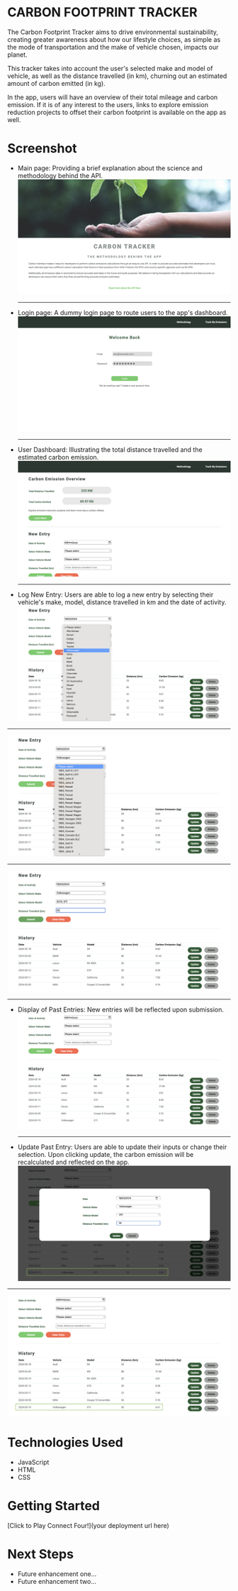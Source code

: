 # CARBON FOOTPRINT TRACKER

The Carbon Footprint Tracker aims to drive environmental sustainability, creating greater awareness about how our lifestyle choices, as simple as the mode of transportation and the make of vehicle chosen, impacts our planet.

This tracker takes into account the user's selected make and model of vehicle, as well as the distance travelled (in km), churning out an estimated amount of carbon emitted (in kg).

In the app, users will have an overview of their total mileage and carbon emission. If it is of any interest to the users, links to explore emission reduction projects to offset their carbon footprint is available on the app as well.

# Screenshot

- Main page: Providing a brief explanation about the science and methodology behind the API.
  ![home page](src/screenshots/main-page-2.png)

  ***

- Login page: A dummy login page to route users to the app's dashboard.
  ![login page](src/screenshots/login-page.png)

  ***

- User Dashboard: Illustrating the total distance travelled and the estimated carbon emission.
  ![user dashboard with emission overview](src/screenshots/dashboard.png)

  ***

- Log New Entry: Users are able to log a new entry by selecting their vehicle's make, model, distance travelled in km and the date of activity.
  ![log new entry - selecting vehicle make](src/screenshots/form-1.png)

---

![log new entry - selecting vehicle model](src/screenshots/form-2.png)

---

![log new entry - input distance travelled](src/screenshots/form-3.png)

---

- Display of Past Entries: New entries will be reflected upon submission.
  ![Past entries](src/screenshots/entries.png)

  ***

- Update Past Entry: Users are able to update their inputs or change their selection. Upon clicking update, the carbon emission will be recalculated and reflected on the app.
  ![update modal allowing users to change their input e.g changing the distance input](src/screenshots/update-entry.png)

---

![latest changes are reflected on the app](src/screenshots/updated-entry.png)

# Technologies Used

- JavaScript
- HTML
- CSS

# Getting Started

[Click to Play Connect Four!](your deployment url here)

# Next Steps

- Future enhancement one...
- Future enhancement two...

